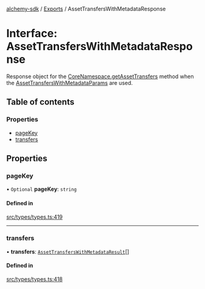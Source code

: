 [alchemy-sdk](../README.md) / [Exports](../modules.md) / AssetTransfersWithMetadataResponse

# Interface: AssetTransfersWithMetadataResponse

Response object for the [CoreNamespace.getAssetTransfers](../classes/CoreNamespace.md#getassettransfers) method when
the [AssetTransfersWithMetadataParams](AssetTransfersWithMetadataParams.md) are used.

## Table of contents

### Properties

- [pageKey](AssetTransfersWithMetadataResponse.md#pagekey)
- [transfers](AssetTransfersWithMetadataResponse.md#transfers)

## Properties

### pageKey

• `Optional` **pageKey**: `string`

#### Defined in

[src/types/types.ts:419](https://github.com/alchemyplatform/alchemy-sdk-js/blob/c4bab3e/src/types/types.ts#L419)

___

### transfers

• **transfers**: [`AssetTransfersWithMetadataResult`](AssetTransfersWithMetadataResult.md)[]

#### Defined in

[src/types/types.ts:418](https://github.com/alchemyplatform/alchemy-sdk-js/blob/c4bab3e/src/types/types.ts#L418)
